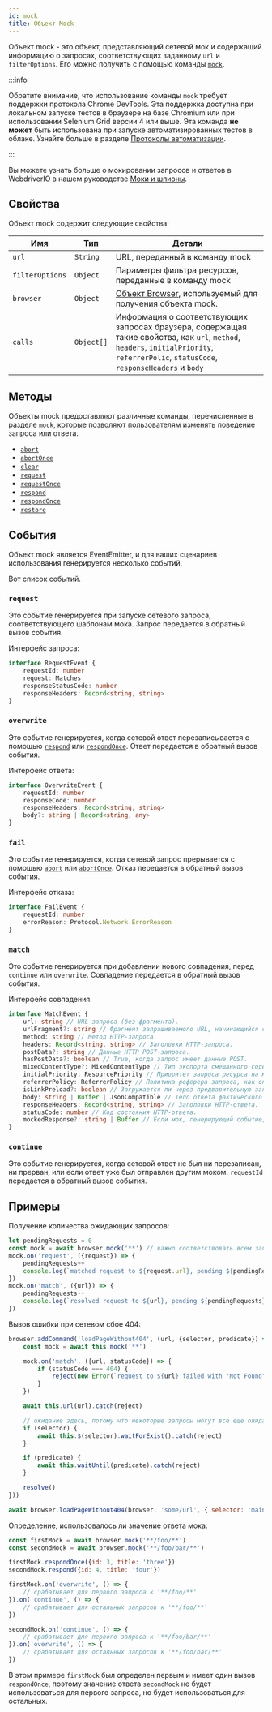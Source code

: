 ```yaml
---
id: mock
title: Объект Mock
---
```


Объект mock - это объект, представляющий сетевой мок и содержащий информацию о запросах, соответствующих заданному `url` и `filterOptions`. Его можно получить с помощью команды [`mock`](/docs/api/browser/mock).

:::info

Обратите внимание, что использование команды `mock` требует поддержки протокола Chrome DevTools.
Эта поддержка доступна при локальном запуске тестов в браузере на базе Chromium или при
использовании Selenium Grid версии 4 или выше. Эта команда __не может__ быть использована при запуске
автоматизированных тестов в облаке. Узнайте больше в разделе [Протоколы автоматизации](/docs/automationProtocols).

:::

Вы можете узнать больше о мокировании запросов и ответов в WebdriverIO в нашем руководстве [Моки и шпионы](/docs/mocksandspies).

## Свойства

Объект mock содержит следующие свойства:

| Имя | Тип | Детали |
| ---- | ---- | ------- |
| `url` | `String` | URL, переданный в команду mock |
| `filterOptions` | `Object` | Параметры фильтра ресурсов, переданные в команду mock |
| `browser` | `Object` | [Объект Browser](/docs/api/browser), используемый для получения объекта mock. |
| `calls` | `Object[]` | Информация о соответствующих запросах браузера, содержащая такие свойства, как `url`, `method`, `headers`, `initialPriority`, `referrerPolic`, `statusCode`, `responseHeaders` и `body` |

## Методы

Объекты mock предоставляют различные команды, перечисленные в разделе `mock`, которые позволяют пользователям изменять поведение запроса или ответа.

- [`abort`](/docs/api/mock/abort)
- [`abortOnce`](/docs/api/mock/abortOnce)
- [`clear`](/docs/api/mock/clear)
- [`request`](/docs/api/mock/request)
- [`requestOnce`](/docs/api/mock/requestOnce)
- [`respond`](/docs/api/mock/respond)
- [`respondOnce`](/docs/api/mock/respondOnce)
- [`restore`](/docs/api/mock/restore)

## События

Объект mock является EventEmitter, и для ваших сценариев использования генерируется несколько событий.

Вот список событий.

### `request`

Это событие генерируется при запуске сетевого запроса, соответствующего шаблонам мока. Запрос передается в обратный вызов события.

Интерфейс запроса:
```ts
interface RequestEvent {
    requestId: number
    request: Matches
    responseStatusCode: number
    responseHeaders: Record<string, string>
}
```

### `overwrite`

Это событие генерируется, когда сетевой ответ перезаписывается с помощью [`respond`](/docs/api/mock/respond) или [`respondOnce`](/docs/api/mock/respondOnce). Ответ передается в обратный вызов события.

Интерфейс ответа:
```ts
interface OverwriteEvent {
    requestId: number
    responseCode: number
    responseHeaders: Record<string, string>
    body?: string | Record<string, any>
}
```

### `fail`

Это событие генерируется, когда сетевой запрос прерывается с помощью [`abort`](/docs/api/mock/abort) или [`abortOnce`](/docs/api/mock/abortOnce). Отказ передается в обратный вызов события.

Интерфейс отказа:
```ts
interface FailEvent {
    requestId: number
    errorReason: Protocol.Network.ErrorReason
}
```

### `match`

Это событие генерируется при добавлении нового совпадения, перед `continue` или `overwrite`. Совпадение передается в обратный вызов события.

Интерфейс совпадения:
```ts
interface MatchEvent {
    url: string // URL запроса (без фрагмента).
    urlFragment?: string // Фрагмент запрашиваемого URL, начинающийся с хэша, если он присутствует.
    method: string // Метод HTTP-запроса.
    headers: Record<string, string> // Заголовки HTTP-запроса.
    postData?: string // Данные HTTP POST-запроса.
    hasPostData?: boolean // True, когда запрос имеет данные POST.
    mixedContentType?: MixedContentType // Тип экспорта смешанного содержимого запроса.
    initialPriority: ResourcePriority // Приоритет запроса ресурса на момент отправки запроса.
    referrerPolicy: ReferrerPolicy // Политика реферера запроса, как определено в https://www.w3.org/TR/referrer-policy/
    isLinkPreload?: boolean // Загружается ли через предварительную загрузку ссылки.
    body: string | Buffer | JsonCompatible // Тело ответа фактического ресурса.
    responseHeaders: Record<string, string> // Заголовки HTTP-ответа.
    statusCode: number // Код состояния HTTP-ответа.
    mockedResponse?: string | Buffer // Если мок, генерирующий событие, также изменил свой ответ.
}
```

### `continue`

Это событие генерируется, когда сетевой ответ не был ни перезаписан, ни прерван, или если ответ уже был отправлен другим моком. `requestId` передается в обратный вызов события.

## Примеры

Получение количества ожидающих запросов:

```js
let pendingRequests = 0
const mock = await browser.mock('**') // важно соответствовать всем запросам, иначе результирующее значение может быть очень запутанным.
mock.on('request', ({request}) => {
    pendingRequests++
    console.log(`matched request to ${request.url}, pending ${pendingRequests} requests`)
})
mock.on('match', ({url}) => {
    pendingRequests--
    console.log(`resolved request to ${url}, pending ${pendingRequests} requests`)
})
```

Вызов ошибки при сетевом сбое 404:

```js
browser.addCommand('loadPageWithout404', (url, {selector, predicate}) => new Promise(async (resolve, reject) => {
    const mock = await this.mock('**')

    mock.on('match', ({url, statusCode}) => {
        if (statusCode === 404) {
            reject(new Error(`request to ${url} failed with "Not Found"`))
        }
    })

    await this.url(url).catch(reject)

    // ожидание здесь, потому что некоторые запросы могут все еще ожидать
    if (selector) {
        await this.$(selector).waitForExist().catch(reject)
    }

    if (predicate) {
        await this.waitUntil(predicate).catch(reject)
    }

    resolve()
}))

await browser.loadPageWithout404(browser, 'some/url', { selector: 'main' })
```

Определение, использовалось ли значение ответа мока:

```js
const firstMock = await browser.mock('**/foo/**')
const secondMock = await browser.mock('**/foo/bar/**')

firstMock.respondOnce({id: 3, title: 'three'})
secondMock.respond({id: 4, title: 'four'})

firstMock.on('overwrite', () => {
    // срабатывает для первого запроса к '**/foo/**'
}).on('continue', () => {
    // срабатывает для остальных запросов к '**/foo/**'
})

secondMock.on('continue', () => {
    // срабатывает для первого запроса к '**/foo/bar/**'
}).on('overwrite', () => {
    // срабатывает для остальных запросов к '**/foo/bar/**'
})
```

В этом примере `firstMock` был определен первым и имеет один вызов `respondOnce`, поэтому значение ответа `secondMock` не будет использоваться для первого запроса, но будет использоваться для остальных.